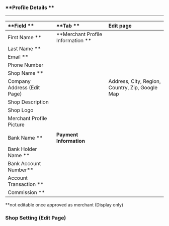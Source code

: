 ### **Profile Details **

---

| **Field ** | **Tab ** | **Edit page**  |
| :--- | :--- | :--- |
| First Name \*\* | **Merchant Profile Information ** |  |
| Last Name \*\* |  |  |
| Email \*\* |  |  |
| Phone Number |  |  |
| Shop Name \*\* |  |  |
| Company Address               \(Edit Page\) |  | Address, City, Region, Country, Zip,      Google Map  |
| Shop Description |  |  |
| Shop Logo |  |  |
| Merchant Profile Picture |  |  |
|  |  |  |
| Bank Name \*\* | **Payment Information** |  |
| Bank Holder Name \*\* |  |  |
| Bank Account Number\*\* |  |  |
| Account Transaction \*\* |  |  |
| Commission \*\* |  |  |

\*\*not editable once approved as merchant \(Display only\)



### **Shop Setting \(Edit Page\)**






